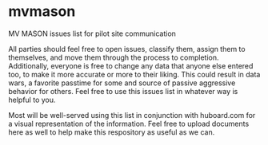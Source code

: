 # mvmason
MV MASON issues list for pilot site communication

All parties should feel free to open issues, classify them, assign them to themselves, and move them through the process to completion. Additionally, everyone is free to change any data that anyone else entered too, to make it more accurate or more to their liking. This could result in data wars, a favorite passtime for some and source of passive aggressive behavior for others. Feel free to use this issues list in whatever way is helpful to you.

Most will be well-served using this list in conjunction with huboard.com for a visual representation of the information. Feel free to upload documents here as well to help make this respository as useful as we can.
